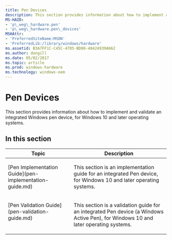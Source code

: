 ```yaml
---
title: Pen Devices
description: This section provides information about how to implement and validate an integrated Windows pen device, for Windows 10 and later operating systems.
MS-HAID:
- 'p\_weg\_hardware.pen'
- 'p\_weg\_hardware.pen\_devices'
MSHAttr:
- 'PreferredSiteName:MSDN'
- 'PreferredLib:/library/windows/hardware'
ms.assetid: B3A7FF1C-C45C-4705-BD08-40424939A662
ms.author: dongill
ms.date: 05/02/2017
ms.topic: article
ms.prod: windows-hardware
ms.technology: windows-oem
---
```


# Pen Devices


This section provides information about how to implement and validate an integrated Windows pen device, for Windows 10 and later operating systems.

## In this section


<table>
<thead valign="bottom">
<tr class="header">
<th>Topic</th>
<th>Description</th>
</tr>
</thead>
<tbody valign="top">
<tr class="odd">
<td><p>[Pen Implementation Guide](pen-implementation-guide.md)</p></td>
<td><p>This section is an implementation guide for an integrated Pen device, for Windows 10 and later operating systems.</p></td>
</tr>
<tr class="even">
<td><p>[Pen Validation Guide](pen-validation-guide.md)</p></td>
<td><p>This section is a validation guide for an integrated Pen device (a Windows Active Pen), for Windows 10 and later operating systems.</p></td>
</tr>
</tbody>
</table>
